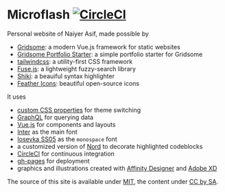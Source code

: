 # Microflash [![CircleCI](https://circleci.com/gh/Microflash/mflash.dev.svg?style=svg)](https://circleci.com/gh/Microflash/mflash.dev)

Personal website of Naiyer Asif, made possible by

- [Gridsome](https://gridsome.org/): a modern Vue.js framework for static websites
- [Gridsome Portfolio Starter](https://github.com/drehimself/gridsome-portfolio-starter): a simple portfolio starter for Gridsome
- [tailwindcss](https://tailwindcss.com/): a utility-first CSS framework
- [Fuse.js](https://fusejs.io/): a lightweight fuzzy-search library
- [Shiki](https://github.com/octref/shiki): a beauiful syntax highlighter
- [Feather Icons](https://feathericons.com/): beautiful open-source icons

It uses

- [custom CSS properties](https://alligator.io/css/theming-custom-properties/) for theme switching
- [GraphQL](https://graphql.org/) for querying data
- [Vue.js](https://vuejs.org/) for components and layouts
- [Inter](https://rsms.me/inter/) as the main font
- [Iosevka SS05](https://github.com/be5invis/iosevka) as the `monospace` font
- a customized version of [Nord](https://github.com/arcticicestudio/nord) to decorate highlighted codeblocks
- [CircleCI](https://circleci.com/) for continuous integration
- [gh-pages](https://github.com/tschaub/gh-pages) for deployment
- graphics and illustrations created with [Affinity Designer](https://affinity.serif.com/en-gb/designer/) and [Adobe XD](https://www.adobe.com/in/products/xd.html)

The source of this site is available under [MIT](./LICENSE), the content under [CC by SA](https://creativecommons.org/licenses/by-sa/4.0/).
